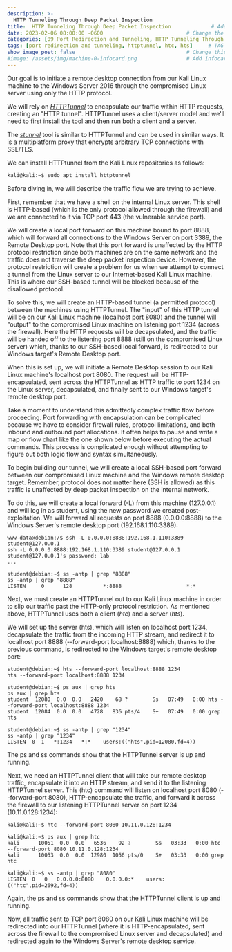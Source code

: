 ```yaml
---
description: >-
  HTTP Tunneling Through Deep Packet Inspection
title:  HTTP Tunneling Through Deep Packet Inspection             # Add title here
date: 2023-02-06 08:00:00 -0600                           # Change the date to match completion date
categories: [09 Port Redirection and Tunneling, HTTP Tunneling Through Deep Packet Inspection]                     # Change Templates to Writeup
tags: [port redirection and tunneling, httptunnel, htc, hts]     # TAG names should always be lowercase; replace template with writeup, and add relevant tags
show_image_post: false                                    # Change this to true
#image: /assets/img/machine-0-infocard.png                # Add infocard image here for post preview image
---
```


Our goal is to initiate a remote desktop connection from our Kali Linux machine to the Windows Server 2016 through the compromised Linux server using only the HTTP protocol.

We will rely on [_HTTPTunnel_](https://http-tunnel.sourceforge.net) to encapsulate our traffic within HTTP requests, creating an "HTTP tunnel". HTTPTunnel uses a client/server model and we'll need to first install the tool and then run both a client and a server.

The [_stunnel_](https://www.stunnel.org) tool is similar to HTTPTunnel and can be used in similar ways. It is a multiplatform proxy that encrypts arbitrary TCP connections with SSL/TLS.

We can install HTTPtunnel from the Kali Linux repositories as follows:

```bash
kali@kali:~$ sudo apt install httptunnel
```

Before diving in, we will describe the traffic flow we are trying to achieve.

First, remember that we have a shell on the internal Linux server. This shell is HTTP-based (which is the only protocol allowed through the firewall) and we are connected to it via TCP port 443 (the vulnerable service port).

We will create a local port forward on this machine bound to port 8888, which will forward all connections to the Windows Server on port 3389, the Remote Desktop port. Note that this port forward is unaffected by the HTTP protocol restriction since both machines are on the same network and the traffic does not traverse the deep packet inspection device. However, the protocol restriction will create a problem for us when we attempt to connect a tunnel from the Linux server to our Internet-based Kali Linux machine. This is where our SSH-based tunnel will be blocked because of the disallowed protocol.

To solve this, we will create an HTTP-based tunnel (a permitted protocol) between the machines using HTTPTunnel. The "input" of this HTTP tunnel will be on our Kali Linux machine (localhost port 8080) and the tunnel will "output" to the compromised Linux machine on listening port 1234 (across the firewall). Here the HTTP requests will be decapsulated, and the traffic will be handed off to the listening port 8888 (still on the compromised Linux server) which, thanks to our SSH-based local forward, is redirected to our Windows target's Remote Desktop port.

When this is set up, we will initiate a Remote Desktop session to our Kali Linux machine's localhost port 8080. The request will be HTTP-encapsulated, sent across the HTTPTunnel as HTTP traffic to port 1234 on the Linux server, decapsulated, and finally sent to our Windows target's remote desktop port.

Take a moment to understand this admittedly complex traffic flow before proceeding. Port forwarding with encapsulation can be complicated because we have to consider firewall rules, protocol limitations, and both inbound and outbound port allocations. It often helps to pause and write a map or flow chart like the one shown below before executing the actual commands. This process is complicated enough without attempting to figure out both logic flow and syntax simultaneously.

To begin building our tunnel, we will create a local SSH-based port forward between our compromised Linux machine and the Windows remote desktop target. Remember, protocol does not matter here (SSH is allowed) as this traffic is unaffected by deep packet inspection on the internal network.

To do this, we will create a local forward (-L) from this machine (127.0.0.1) and will log in as student, using the new password we created post-exploitation. We will forward all requests on port 8888 (0.0.0.0:8888) to the Windows Server's remote desktop port (192.168.1.110:3389):

```shell
www-data@debian:/$ ssh -L 0.0.0.0:8888:192.168.1.110:3389 student@127.0.0.1
ssh -L 0.0.0.0:8888:192.168.1.110:3389 student@127.0.0.1
student@127.0.0.1's password: lab
...

student@debian:~$ ss -antp | grep "8888"       
ss -antp | grep "8888"
LISTEN     0      128          *:8888                     *:*   
```

Next, we must create an HTTPTunnel out to our Kali Linux machine in order to slip our traffic past the HTTP-only protocol restriction. As mentioned above, HTTPTunnel uses both a client (_htc_) and a server (_hts_).

We will set up the server (hts), which will listen on localhost port 1234, decapsulate the traffic from the incoming HTTP stream, and redirect it to localhost port 8888 (--forward-port localhost:8888) which, thanks to the previous command, is redirected to the Windows target's remote desktop port:

```shell
student@debian:~$ hts --forward-port localhost:8888 1234
hts --forward-port localhost:8888 1234

student@debian:~$ ps aux | grep hts
ps aux | grep hts
student  12080  0.0  0.0   2420    68 ?        Ss   07:49   0:00 hts --forward-port localhost:8888 1234
student  12084  0.0  0.0   4728   836 pts/4    S+   07:49   0:00 grep hts

student@debian:~$ ss -antp | grep "1234"
ss -antp | grep "1234"
LISTEN  0  1   *:1234   *:*    users:(("hts",pid=12080,fd=4))
```

The ps and ss commands show that the HTTPTunnel server is up and running.

Next, we need an HTTPTunnel client that will take our remote desktop traffic, encapsulate it into an HTTP stream, and send it to the listening HTTPTunnel server. This (htc) command will listen on localhost port 8080 (--forward-port 8080), HTTP-encapsulate the traffic, and forward it across the firewall to our listening HTTPTunnel server on port 1234 (10.11.0.128:1234):

```shell
kali@kali:~$ htc --forward-port 8080 10.11.0.128:1234

kali@kali:~$ ps aux | grep htc
kali      10051  0.0  0.0   6536    92 ?        Ss   03:33   0:00 htc --forward-port 8080 10.11.0.128:1234
kali      10053  0.0  0.0  12980  1056 pts/0    S+   03:33   0:00 grep htc

kali@kali:~$ ss -antp | grep "8080"
LISTEN  0   0   0.0.0.0:8080    0.0.0.0:*    users:(("htc",pid=2692,fd=4))
```

Again, the ps and ss commands show that the HTTPTunnel client is up and running.

Now, all traffic sent to TCP port 8080 on our Kali Linux machine will be redirected into our HTTPTunnel (where it is HTTP-encapsulated, sent across the firewall to the compromised Linux server and decapsulated) and redirected again to the Windows Server's remote desktop service.

